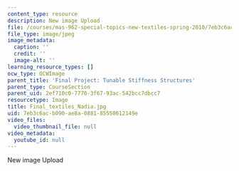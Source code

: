 ```yaml
---
content_type: resource
description: New image Upload
file: /courses/mas-962-special-topics-new-textiles-spring-2010/7eb3c6acb090ae8a088185550612149e_Final_textiles_Nadia.jpg
file_type: image/jpeg
image_metadata:
  caption: ''
  credit: ''
  image-alt: ''
learning_resource_types: []
ocw_type: OCWImage
parent_title: 'Final Project: Tunable Stiffness Structures'
parent_type: CourseSection
parent_uid: 2ef710c0-7770-3f67-93ac-542bcc7dbcc7
resourcetype: Image
title: Final_textiles_Nadia.jpg
uid: 7eb3c6ac-b090-ae8a-0881-85550612149e
video_files:
  video_thumbnail_file: null
video_metadata:
  youtube_id: null
---
```

New image Upload


